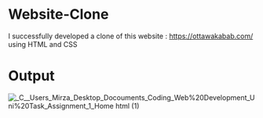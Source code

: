 # Website-Clone
I successfully developed a clone of this website : https://ottawakabab.com/    using HTML and CSS

# Output 

![_C__Users_Mirza_Desktop_Docouments_Coding_Web%20Development_Uni%20Task_Assignment_1_Home html (1)](https://github.com/MirzaZainBaig/Website-Clone/assets/109136769/687563dd-8394-4aca-91b5-e1a014ddd9c1)
